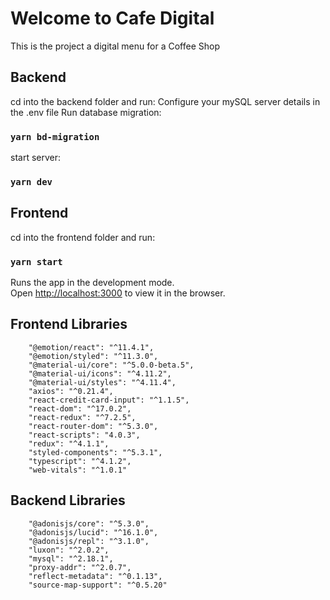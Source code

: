 # Welcome to Cafe Digital

This is the project a digital menu for a Coffee Shop

## Backend
cd into the backend folder and run:
Configure your mySQL server details in the .env file
Run database migration:
### `yarn bd-migration`

start server:
### `yarn dev`

## Frontend
cd into the frontend folder and run:
### `yarn start`

Runs the app in the development mode.\
Open [http://localhost:3000](http://localhost:3000) to view it in the browser.


## Frontend Libraries
```
    "@emotion/react": "^11.4.1",
    "@emotion/styled": "^11.3.0",
    "@material-ui/core": "^5.0.0-beta.5",
    "@material-ui/icons": "^4.11.2",
    "@material-ui/styles": "^4.11.4",
    "axios": "^0.21.4",
    "react-credit-card-input": "^1.1.5",
    "react-dom": "^17.0.2",
    "react-redux": "^7.2.5",
    "react-router-dom": "^5.3.0",
    "react-scripts": "4.0.3",
    "redux": "^4.1.1",
    "styled-components": "^5.3.1",
    "typescript": "^4.1.2",
    "web-vitals": "^1.0.1"
```

## Backend Libraries
```
    "@adonisjs/core": "^5.3.0",
    "@adonisjs/lucid": "^16.1.0",
    "@adonisjs/repl": "^3.1.0",
    "luxon": "^2.0.2",
    "mysql": "^2.18.1",
    "proxy-addr": "^2.0.7",
    "reflect-metadata": "^0.1.13",
    "source-map-support": "^0.5.20"
```
